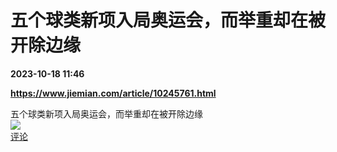 # 五个球类新项入局奥运会，而举重却在被开除边缘

**2023-10-18 11:46**

**https://www.jiemian.com/article/10245761.html**

五个球类新项入局奥运会，而举重却在被开除边缘  
![](https://img3.chouti.com/CHOUTI_20231018/0318916E8147437AA7411302A14B68E2_W297H297.jpeg)  
[评论](https://m.chouti.com/link/40327009)